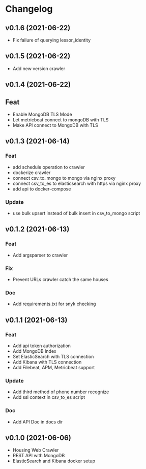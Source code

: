 # Changelog

## v0.1.6 (2021-06-22)

- Fix failure of querying lessor_identity

## v0.1.5 (2021-06-22)

- Add new version crawler

## v0.1.4 (2021-06-22)

## Feat

- Enable MongoDB TLS Mode
- Let metricbeat connect to mongoDB with TLS
- Make API connect to MongoDB with TLS

## v0.1.3 (2021-06-14)

### Feat

- add schedule operation to crawler
- dockerize crawler
- connect csv_to_mongo to mongo via nginx proxy
- connect csv_to_es to elasticsearch with https via nginx proxy
- add api to docker-compose

### Update

- use bulk upsert instead of bulk insert in csv_to_mongo script


## v0.1.2 (2021-06-13)

### Feat

- Add argsparser to crawler

### Fix
- Prevent URLs crawler catch the same houses

### Doc

- Add requirements.txt for snyk checking

## v0.1.1 (2021-06-13)

### Feat

- Add api token authorization
- Add MongoDB Index
- Set ElasticSearch with TLS connection
- Add Kibana with TLS connection
- Add Filebeat, APM, Metricbeat support

### Update

- Add third method of phone number recognize
- Add ssl context in csv_to_es script

### Doc

- Add API Doc in docs dir

## v0.1.0 (2021-06-06)

- Housing Web Crawler
- REST API with MongoDB
- ElasticSearch and Kibana docker setup